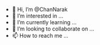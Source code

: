 - 👋 Hi, I’m @ChanNarak
- 👀 I’m interested in ...
- 🌱 I’m currently learning ...
- 💞️ I’m looking to collaborate on ...
- 📫 How to reach me ...

<!---
ChanNarak/ChanNarak is a ✨ special ✨ repository because its `README.md` (this file) appears on your GitHub profile.
You can click the Preview link to take a look at your changes.
--->
